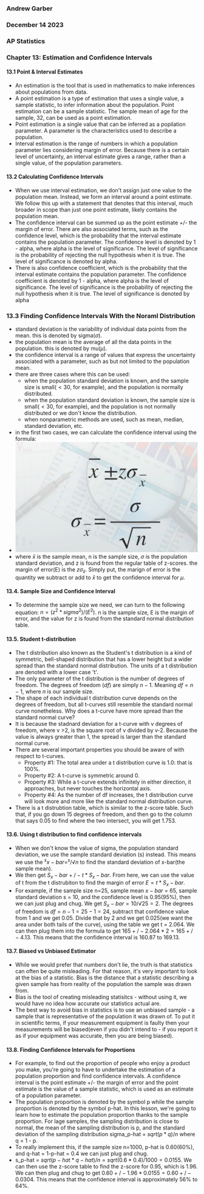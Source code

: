 ### Andrew Garber
### December 14 2023
### AP Statistics
### Chapter 13: Estimation and Confidence Intervals

#### 13.1 Point & Interval Estimates
 -  An estimation is the tool that is used in mathematics to make inferences about populations from data.
 - A point estimation is a type of estimation that uses a single value, a sample statistic, to infer information about the population. Point estimation can be a sample statistic. The sample mean of age for the sample, 32, can be used as a point estimation.
 - Point estimation is a single value that can be inferred as a popilation parameter. A parameter is the characteristics used to describe a population. 
 - Interval estimation is the range of numbers in which a population parameter lies considering margin of error. Because there is a certain level of uncertainty, an interval estimate gives a range, rather than a single value, of the population parameters.

#### 13.2 Calculating Confidence Intervals
 - When we use interval estimation, we don't assign just one value to the population mean. Instead, we form an interval around a point estimate. We follow this up with a statement that denotes that this interval, much broader in scope than just one point estimate, likely contains the population mean.
 - The confidence interval can be summed up as the point estimate +/- the margin of error. There are also associated terms, such as the confidence level, which is the probability that the interval estimate contains the population parameter. The confidence level is denoted by 1 - alpha, where alpha is the level of significance. The level of significance is the probability of rejecting the null hypothesis when it is true. The level of significance is denoted by alpha.
 - There is also confidence coefficient, which is the probability that the interval estimate contains the population parameter. The confidence coefficient is denoted by 1 - alpha, where alpha is the level of significance. The level of significance is the probability of rejecting the null hypothesis when it is true. The level of significance is denoted by alpha

 ### 13.3 Finding Confidence Intervals With the Noraml Distribution
 - standard deviation is the variability of individual data points from the mean. this is denoted by sigma($\sigma$). 
 - the population mean is the average of all the data points in the population. this is denoted by mu($\mu$).
 - the confidence interval is a range of values that express the uncertainty associated with a parameter, such as but not limited to the population mean.
 - there are three cases where this can be used:
    - when the population standard deviation is known, and the sample size is small($<30$, for example), and the population is normally distributed.
    - when the population standard deviation is known, the sample size is small($<30$, for example), and the population is not normally distributed or we don't know the distribution.
    - when nonparametric methods are used, such as mean, median, standard deviation, etc.
 - in the first two cases, we can calculate the confidence interval using the formula:
 - ![Alt text](/12TH_GRADE/AP_Statistics/Media/formulafor13_3.png)
 - where $\bar{x}$ is the sample mean, n is the sample size, $\sigma$ is the population standard deviation, and z is found from the regular table of z-scores. the margin of error(E) is the $z{\sigma}_\bar{x}$. Simply put, the marign of error is the quantity we subtract or add to $\bar{x}$ to get the confidence interval for $\mu$.

#### 13.4. Sample Size and Confidence Interval
 - To determine the sample size we need, we can turn to the following equation: $n = (z^2 * sigma^2) / (E^2)$. n is the sample size, E is the margin of error, and the value for z is found from the standard normal distribution table.

#### 13.5. Student t-distribution
 - The t distribution also known as the Student's t distribution is a kind of symmetric, bell-shaped distribution that has a lower height but a wider spread than the standard normal distribution. The units of a t distribution are denoted with a lower case 't'.
 - The only parameter of the t distribution is the number of degrees of freedom. The degrees of freedom ($df$) are simply $n-1$. Meaning $df = n - 1$, where $n$ is our sample size.
 - The shape of each individual t distribution curve depends on the degrees of freedom, but all t-curves still resemble the standard normal curve nonetheless. Why does a t-curve have more spread than the standard normal curve?
 - It is because the stadnard deviation for a t-curve with v degrees of freedom, where v >2, is the square root of v divided by v-2. Because the value is always greater than 1, the spread is larger than the standard normal curve.
 - There are several important properties you should be aware of with respect to t-curves.
   - Property #1: The total area under a t distribution curve is 1.0: that is 100%.
   - Property #2: A t-curve is symmetric around 0.
   - Property #3: While a t-curve extends infinitely in either direction, it approaches, but never touches the horizontal axis.
   - Property #4: As the number of df increases, the t distribution curve will look more and more like the standard normal distribution curve.
 - There is a t distrubtion table, which is similar to the z-score table. Such that, if you go down 15 degrees of freedom, and then go to the column that says 0.05 to find where the two intersect, you will get 1.753.

#### 13.6. Using t distribution to find confidence intervals 
 - When we don't know the value of sigma, the population standard deviation, we use the sample standard deviation (s) instead. This means we use the $^sx-bar = ^s / √ n$ to find the standard deviation of x-bar(the sample mean).
 - We then get $S_x-bar +/- t * S_x-bar$. From here, we can use the value of t from the t distrubiton to find the margin of error $E = t * S_x-bar$.
 - For example, if the sample size n=25, sample mean $x-bar$ = 65, sample standard deviation s = 10, and the confidence level is 0.95(95%), then we can just plug and chug. We get $S_x-bar = 10 / √ 25 = 2$. The degrees of freedom is $df = n -1 = 25 -1 = 24$, subtract that confidence value from 1 and we get 0.05. Divide that by 2 and we get 0.025(we want the area under both tails of the curve), using the table we get t = 2.064. We can then plug them into the formula to get $165 +/- 2.064 * 2 = 165 +/- 4.13$. This means that the confidence interval is 160.87 to 169.13.

#### 13.7. Biased vs Unbiased Estimator
 - While we would prefer that numbers don't lie, the truth is that statistics can often be quite misleading. For that reason, it's very important to look at the bias of a statistic. Bias is the distance that a statistic describing a given sample has from reality of the population the sample was drawn from.
 - Bias is the tool of creating misleading statisitcs - without using it, we would have no idea how accurate our statistics actual are.
 - The best way to avoid bias in statistics is to use an unbiased sample - a sample that is representative of the population it was drawn of. To put it in scientific terms, if your measurement equipment is faulty then your measurements will be biased(even if you didn't intend to - if you report it as if your equipment was accurate, then you are being biased).

#### 13.8. Finding Confidence Intervals for Proportions
 - For example, to find out the proportion of people who enjoy a product you make, you're going to have to undertake the estimation of a population proportion and find confidence intervals. A confidence interval is the point estimate +/- the margin of error and the point estimate is the value of a sample statistic, which is used as an estimate of a population parameter.
 - The population proportion is denoted by the symbol p while the sample proportion is denoted by the symbol p-hat. In this lesson, we're going to learn how to estimate the population proportion thanks to the sample proportion. For lage samples, the sampling distribution is close to normal, the mean of the sampling distribution is p, and the standard deviation of the sampling distribution sigma_p-hat = $sqrt(p*q)/n$ where q = 1 - p.
 - To really implement this, if the sample size n=1000, p-hat is 0.60(60%), and q-hat = 1-p-hat = 0.4 we can just plug and chug.
 - s_p-hat = $sqrt(p-hat * q-hat)/n = sqrt(0.6 * 0.4)/1000 = 0.0155$. We can then use the z-score table to find the z-score for 0.95, which is 1.96. We can then plug and chug to get $0.60 +/- 1.96 * 0.0155 = 0.60 +/- 0.0304$. This means that the confidence interval is approximately 56% to 64%.